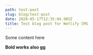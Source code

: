 ```yaml
---
path: test-post
slug: blog/test-post
date: 2020-05-17T12:35:04.985Z
title: Test blog post for Netlify CMS
---
```


Some content here

**Bold works also gg**
